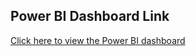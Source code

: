 ## Power BI Dashboard Link

[Click here to view the Power BI dashboard]([your-dashboard-link-here](https://app.powerbi.com/links/MOJIv481oU?ctid=75896fba-443c-4a4b-be5b-b780a63ffd94&pbi_source=linkShare)![image](https://github.com/user-attachments/assets/4835f9c7-9e37-444a-894d-225d62b88c5c)
)
